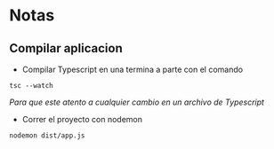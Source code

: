 # Notas

## Compilar aplicacion
- Compilar Typescript en una termina a parte con el comando

```
tsc --watch
```
    
*Para que este atento a cualquier cambio en un archivo de Typescript*

- Correr el proyecto con nodemon
```
nodemon dist/app.js
```
